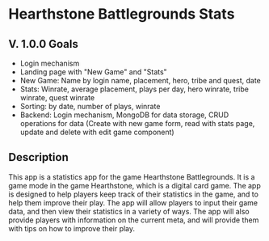 # Hearthstone Battlegrounds Stats

## V. 1.0.0 Goals

- Login mechanism
- Landing page with "New Game" and "Stats"
- New Game: Name by login name, placement, hero, tribe and quest, date
- Stats: Winrate, average placement, plays per day, hero winrate, tribe winrate, quest winrate
- Sorting: by date, number of plays, winrate
- Backend: Login mechanism, MongoDB for data storage, CRUD operations for data (Create with new game form, read with stats page, update and delete with edit game component)

## Description

This app is a statistics app for the game Hearthstone Battlegrounds. It is a game mode in the game Hearthstone, which is a digital card game. The app is designed to help players keep track of their statistics in the game, and to help them improve their play. The app will allow players to input their game data, and then view their statistics in a variety of ways. The app will also provide players with information on the current meta, and will provide them with tips on how to improve their play.
